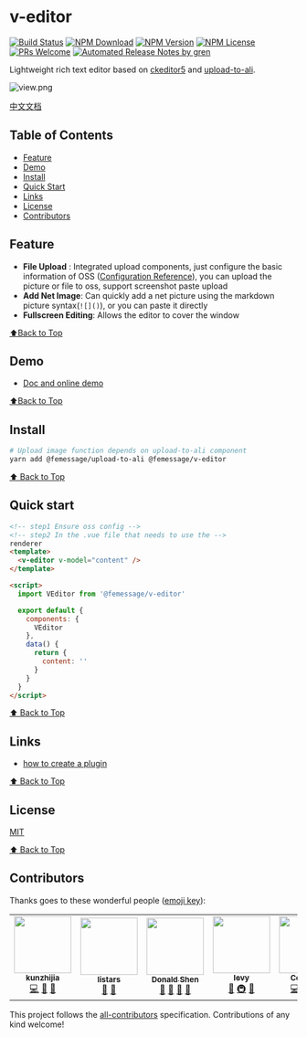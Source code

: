 # v-editor

[![Build Status](https://travis-ci.com/FEMessage/v-editor.svg?branch=master)](https://travis-ci.com/FEMessage/v-editor)
[![NPM Download](https://img.shields.io/npm/dm/@femessage/v-editor.svg)](https://www.npmjs.com/package/@femessage/v-editor)
[![NPM Version](https://img.shields.io/npm/v/@femessage/v-editor.svg)](https://www.npmjs.com/package/@femessage/v-editor)
[![NPM License](https://img.shields.io/npm/l/@femessage/v-editor.svg)](https://github.com/FEMessage/v-editor/blob/master/LICENSE)
[![PRs Welcome](https://img.shields.io/badge/PRs-welcome-brightgreen.svg)](https://github.com/FEMessage/v-editor/pulls)
[![Automated Release Notes by gren](https://img.shields.io/badge/%F0%9F%A4%96-release%20notes-00B2EE.svg)](https://github-tools.github.io/github-release-notes/)

Lightweight rich text editor based on [ckeditor5](https://github.com/ckeditor/ckeditor5) and [upload-to-ali](https://github.com/FEMessage/upload-to-ali).

![view.png](https://i.loli.net/2020/02/03/5J8Holf2vqrGSwu.png)

[中文文档](./README-zh.md)

## Table of Contents

- [Feature](#feature)
- [Demo](#demo)
- [Install](#install)
- [Quick Start](#quick-start)
- [Links](#Links)
- [License](#license)
- [Contributors](#contributors)

## Feature

- **File Upload** : Integrated upload components, just configure the basic information of OSS ([Configuration Reference](https://github.com/FEMessage/upload-to-ali/blob/dev/README.md#dotenv)), you can upload the picture or file to oss, support screenshot paste upload
- **Add Net Image**: Can quickly add a net picture using the markdown picture syntax(`![]()`), or you can paste it directly
- **Fullscreen Editing**: Allows the editor to cover the window

[⬆Back to Top](#table-of-contents)

## Demo

- [Doc and online demo](https://femessage.github.io/v-editor/)

[⬆Back to Top](#table-of-contents)

## Install

```sh
# Upload image function depends on upload-to-ali component
yarn add @femessage/upload-to-ali @femessage/v-editor
```

[⬆ Back to Top](#table-of-contents)

## Quick start

```html
<!-- step1 Ensure oss config -->
<!-- step2 In the .vue file that needs to use the -->
renderer
<template>
  <v-editor v-model="content" />
</template>

<script>
  import VEditor from '@femessage/v-editor'

  export default {
    components: {
      VEditor
    },
    data() {
      return {
        content: ''
      }
    }
  }
</script>
```

[⬆ Back to Top](#table-of-contents)

## Links

- [how to create a plugin](https://www.yuque.com/docs/share/d52c00bf-d379-45c6-955f-8eb218a4dabf?translate=en)

[⬆ Back to Top](#table-of-contents)

## License

[MIT](./LICENSE)

[⬆ Back to Top](#table-of-contents)

## Contributors

Thanks goes to these wonderful people ([emoji key](https://allcontributors.org/docs/en/emoji-key)):

<!-- ALL-CONTRIBUTORS-LIST:START - Do not remove or modify this section -->
<!-- prettier-ignore-start -->
<!-- markdownlint-disable -->
<table>
  <tr>
    <td align="center"><a href="https://github.com/kunzhijia"><img src="https://avatars2.githubusercontent.com/u/4848041?v=4" width="100px;" alt=""/><br /><sub><b>kunzhijia</b></sub></a><br /><a href="https://github.com/FEMessage/v-editor/commits?author=kunzhijia" title="Code">💻</a> <a href="https://github.com/FEMessage/v-editor/issues?q=author%3Akunzhijia" title="Bug reports">🐛</a> <a href="https://github.com/FEMessage/v-editor/commits?author=kunzhijia" title="Documentation">📖</a></td>
    <td align="center"><a href="https://github.com/listars"><img src="https://avatars2.githubusercontent.com/u/20613509?v=4" width="100px;" alt=""/><br /><sub><b>listars</b></sub></a><br /><a href="https://github.com/FEMessage/v-editor/issues?q=author%3Alistars" title="Bug reports">🐛</a> <a href="https://github.com/FEMessage/v-editor/commits?author=listars" title="Documentation">📖</a></td>
    <td align="center"><a href="https://donaldshen.github.io/portfolio"><img src="https://avatars3.githubusercontent.com/u/19591950?v=4" width="100px;" alt=""/><br /><sub><b>Donald Shen</b></sub></a><br /><a href="https://github.com/FEMessage/v-editor/issues?q=author%3Adonaldshen" title="Bug reports">🐛</a> <a href="https://github.com/FEMessage/v-editor/commits?author=donaldshen" title="Documentation">📖</a> <a href="#plugin-donaldshen" title="Plugin/utility libraries">🔌</a> <a href="https://github.com/FEMessage/v-editor/pulls?q=is%3Apr+reviewed-by%3Adonaldshen" title="Reviewed Pull Requests">👀</a></td>
    <td align="center"><a href="http://levy.work"><img src="https://avatars3.githubusercontent.com/u/9384365?v=4" width="100px;" alt=""/><br /><sub><b>levy</b></sub></a><br /><a href="https://github.com/FEMessage/v-editor/pulls?q=is%3Apr+reviewed-by%3Alevy9527" title="Reviewed Pull Requests">👀</a> <a href="#infra-levy9527" title="Infrastructure (Hosting, Build-Tools, etc)">🚇</a> <a href="#ideas-levy9527" title="Ideas, Planning, & Feedback">🤔</a></td>
    <td align="center"><a href="https://colmugx.github.io"><img src="https://avatars1.githubusercontent.com/u/21327913?v=4" width="100px;" alt=""/><br /><sub><b>ColMugX</b></sub></a><br /><a href="https://github.com/FEMessage/v-editor/commits?author=colmugx" title="Code">💻</a> <a href="#blog-colmugx" title="Blogposts">📝</a> <a href="#design-colmugx" title="Design">🎨</a> <a href="#plugin-colmugx" title="Plugin/utility libraries">🔌</a></td>
    <td align="center"><a href="https://github.com/snowlocked"><img src="https://avatars0.githubusercontent.com/u/19562649?v=4" width="100px;" alt=""/><br /><sub><b>snowlocked</b></sub></a><br /><a href="https://github.com/FEMessage/v-editor/issues?q=author%3Asnowlocked" title="Bug reports">🐛</a></td>
  </tr>
</table>

<!-- markdownlint-enable -->
<!-- prettier-ignore-end -->
<!-- ALL-CONTRIBUTORS-LIST:END -->

This project follows the [all-contributors](https://github.com/all-contributors/all-contributors) specification. Contributions of any kind welcome!
